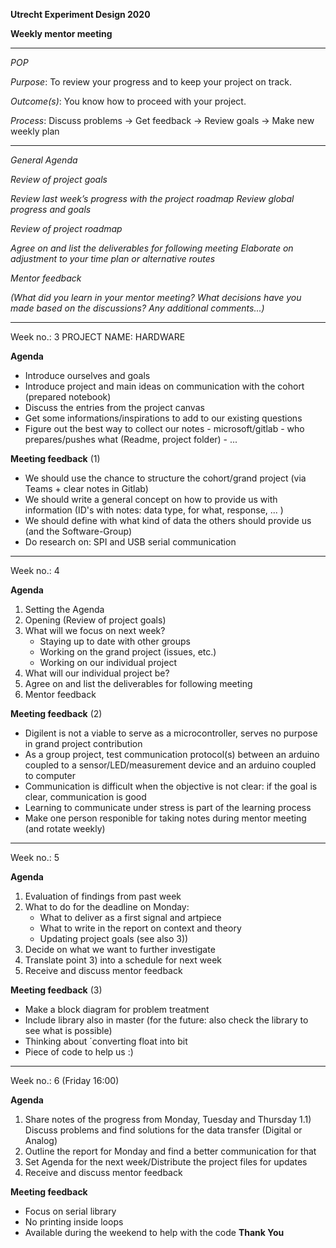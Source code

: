 **Utrecht Experiment Design 2020**

**Weekly mentor meeting**
____________________________________________________________________________________________________________
*POP*


*Purpose*: To review your progress and to keep your project on track.

*Outcome(s)*: You know how to proceed with your project.

*Process*: Discuss problems → Get feedback → Review goals → Make new weekly plan
_____________________________________________________________________________________________________________
*General Agenda*

*Review of project goals*

*Review last week’s progress with the project roadmap*
*Review global progress and goals*


*Review of project roadmap*

*Agree on and list the deliverables for following meeting*
*Elaborate on adjustment to your time plan or alternative routes*

*Mentor feedback*

*(What did you learn in your mentor meeting?
What decisions have you made based on the discussions?
Any additional comments...)*
____________________________________________________________________________________________________________
Week no.: 3
PROJECT NAME: HARDWARE

**Agenda**

- Introduce ourselves and goals
- Introduce project and main ideas on communication with the cohort (prepared notebook)
- Discuss the entries from the project canvas
- Get some informations/inspirations to add to our existing questions
- Figure out the best way to collect our notes - microsoft/gitlab - who prepares/pushes what (Readme, project folder) - ...


**Meeting feedback** (1)

- We should use the chance to structure the cohort/grand project (via Teams + clear notes in Gitlab)
- We should write a general concept on how to provide us with information (ID's with notes: data type, for what, response, ... )
- We should define with what kind of data the others should provide us (and the Software-Group)
- Do research on: SPI and USB serial communication
____________________________________________________________________________________________________________
Week no.: 4

**Agenda**
1) Setting the Agenda
2) Opening (Review of project goals)
3) What will we focus on next week?
    - Staying up to date with other groups
    - Working on the grand project (issues, etc.)
    - Working on our individual project
4) What will our individual project be?
5) Agree on and list the deliverables for following meeting
6) Mentor feedback 

**Meeting feedback** (2)
- Digilent is not a viable to serve as a microcontroller, serves no purpose in grand project contribution
- As a group project, test communication protocol(s) between an arduino coupled to a sensor/LED/measurement device and an arduino coupled to computer
- Communication is difficult when the objective is not clear: if the goal is clear, communication is good
- Learning to communicate under stress is part of the learning process
- Make one person responible for taking notes during mentor meeting (and rotate weekly)
____________________________________________________________________________________________________________
Week no.: 5

**Agenda**
1) Evaluation of findings from past week
2) What to do for the deadline on Monday:
    - What to deliver as a first signal and artpiece
    - What to write in the report on context and theory
    - Updating project goals (see also 3))
3) Decide on what we want to further investigate
4) Translate point 3) into a schedule for next week
5) Receive and discuss mentor feedback

**Meeting feedback** (3)
- Make a block diagram for problem treatment
- Include library also in master (for the future: also check the library to see what is possible)
- Thinking about ´converting float into bit
- Piece of code to help us :)

____________________________________________________________________________________________________________
Week no.: 6 (Friday 16:00)

**Agenda**
1) Share notes of the progress from Monday, Tuesday and Thursday
1.1) Discuss problems and find solutions for the data transfer (Digital or Analog)
2) Outline the report for Monday and find a better communication for that  
3) Set Agenda for the next week/Distribute the project files for updates
4) Receive and discuss mentor feedback

**Meeting feedback**
- Focus on serial library	
- No printing inside loops
- Available during the weekend to help with the code **Thank You**

